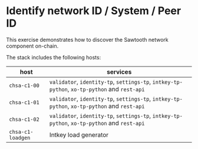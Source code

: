 # Identify network ID / System / Peer ID

This exercise demonstrates how to discover the Sawtooth network component on-chain.

The stack includes the following hosts:

host | services
---- | --------
`chsa-c1-00` | `validator`, `identity-tp`, `settings-tp`, `intkey-tp-python`, `xo-tp-python` and `rest-api`
`chsa-c1-01` | `validator`, `identity-tp`, `settings-tp`, `intkey-tp-python`, `xo-tp-python` and `rest-api`
`chsa-c1-02` | `validator`, `identity-tp`, `settings-tp`, `intkey-tp-python`, `xo-tp-python` and `rest-api`
`chsa-c1-loadgen` | Intkey load generator


